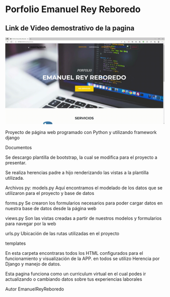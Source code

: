 
# Porfolio Emanuel Rey Reboredo


## Link de Video demostrativo de la pagina

<img alt="Awesome GitHub Profile Readme" src="media/portfolio.gif"> </img>

Proyecto de página web programado con Python y utilizando framework django

Documentos

Se descargo plantilla de bootstrap, la cual se modifica para el proyecto a presentar.

Se realiza herencias padre a hijo renderizando las vistas a la plantilla utilizada.

Archivos py:
models.py
Aquí encontramos el modelado de los datos que se utilizaron para el proyecto y base de datos

forms.py
Se crearon los formularios necesarios para poder cargar datos en nuestra base de datos desde la página web

views.py
Son las vistas creadas a partir de nuestros modelos y formularios para navegar por la web

urls.py
Ubicación de las rutas utilizadas en el proyecto

templates

En esta carpeta encontraras todos los HTML configurados para el funcionamiento y visualización de la APP. en todos se utilizo Herencia por Django y manejo de datos.

Esta pagina funciona como un curriculum virtual en el cual podes ir actualizando o cambiando datos sobre tus experiencias laborales

Autor
EmanuelReyReboredo
